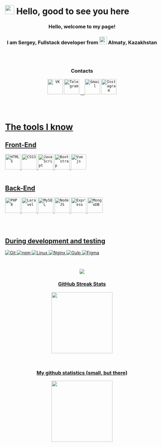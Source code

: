 # <img src="https://media.giphy.com/media/hvRJCLFzcasrR4ia7z/giphy.gif" width="30"/> Hello, good to see you here

<h3 align="center">Hello, welcome to my page!</h3>
<h3 align="center"> I am Sergey, Fullstack developer from <img src="https://upload.wikimedia.org/wikipedia/commons/d/d3/Flag_of_Kazakhstan.svg" width="25"/> Almaty, Kazakhstan</h3>
<br/>
<br/>

<h3 align="center">Contacts</h3>
<div align="center">
<code><a href="https://vk.com/shipulinsergey" target="_blank"><img alt="VK" title="VK" src="https://camo.githubusercontent.com/e5bc054e61a534500fa83362492c856b92496a713f8dfe37c39dbc8874a41b9f/68747470733a2f2f63646e2e776f726c64766563746f726c6f676f2e636f6d2f6c6f676f732f766b2d312e737667" width="50" height="50" /></a></code>
  <code><a href="https://t.me/Diego475" target="_blank"><img alt="Telegram" title="Telegram" src="https://camo.githubusercontent.com/db4a5d91035bf8a3abe2342c14d1147e23c5626326d17097aeec4c1e10e522d1/68747470733a2f2f63646e2e776f726c64766563746f726c6f676f2e636f6d2f6c6f676f732f74656c656772616d2e737667" width="50" height="50" /></a></code>
  <code><a href="mailto:dmklasfmalkw@gmail.com" target="_blank">  <img alt="Gmail" title="Gmail" src="https://camo.githubusercontent.com/ca2a7f64bc002de89fbbaa7e64cf99212eb4284cd1dc914bd2436dab6cdb536c/68747470733a2f2f63646e2e776f726c64766563746f726c6f676f2e636f6d2f6c6f676f732f676d61696c2d69636f6e2d322e737667" width="50" height="50" /></a></code>
<code><a href="https://www.instagram.com/shipulin6182" target="_blank"><img alt="Instagram" src="https://artpatent.ru/upload/medialibrary/d30/ig-logo-email.png" width="50" height="50"></code>
</div>


<br><br>

# The tools I know

## Front-End

<code><img alt="HTML5" title="HTML5" src="https://www.flaticon.com/svg/static/icons/svg/732/732212.svg" width="50" height="50" /></code>
<code><img alt="CSS3" title="CSS3" src="https://www.flaticon.com/svg/static/icons/svg/732/732190.svg" width="50" height="50" /></code>
<code><img alt="JavaScript" title="JavaScript" src="https://cdn.worldvectorlogo.com/logos/logo-javascript.svg" width="50" height="50" /></code>
<code><img alt="Bootstrap" title="Bootstrap" src="https://cdn.worldvectorlogo.com/logos/bootstrap-4.svg" width="50" height="50" /></code>
<code><img alt="Vue js" title="Vue js" src="https://www.vectorlogo.zone/logos/vuejs/vuejs-icon.svg" width="50" height="50"></code>
<br/>
<br/>

## Back-End

<code><img alt="PHP 8" title="PHP 8" src="https://www.vectorlogo.zone/logos/php/php-icon.svg" width="50" height="50" /></code>
<code><img alt="Laravel" title="Laravel" src="https://www.vectorlogo.zone/logos/laravel/laravel-icon.svg" width="50" height="50" /></code>
<code><img alt="MySQL" title="MySQL" src="https://www.vectorlogo.zone/logos/mysql/mysql-icon.svg" width="50" height="50" /></code>
<code><img alt="Node JS" title="Node JS" src="https://www.vectorlogo.zone/logos/nodejs/nodejs-icon.svg" width="50" height="50" /></code>
<code><img alt="Express" title="Express" src="https://www.vectorlogo.zone/logos/expressjs/expressjs-icon.svg" width="50" height="50" /></code>
<code><img alt="MongoDB" title="MongoDB" src="https://www.vectorlogo.zone/logos/mongodb/mongodb-icon.svg" width="50" height="50"></code>

<br/>
<br/>

## During development and testing

<p>
  <img alt="Git" src="https://img.shields.io/badge/-Git-F05032?style=flat-square&logo=git&logoColor=white" />
  <img alt="npm" src="https://img.shields.io/badge/-NPM-CB3837?style=flat-square&logo=npm&logoColor=white" />
  <img alt="Linux" src="https://img.shields.io/badge/-Linux-efb80f?style=flat-square&logo=Linux&logoColor=black" />
  <img alt="Nginx" src="https://img.shields.io/badge/-Nginx-009137?style=flat-square&logo=Nginx&logoColor=white" />
  <img alt="Gulp" src="https://img.shields.io/badge/-Gulp-d34a47?style=flat-square&logo=Gulp&logoColor=white" />
  <img alt="Figma" src="https://img.shields.io/badge/-Figma-1abcfe?style=flat-square&logo=Figma&logoColor=white" />
</p>

<br>
<p align="center">
<img src="https://github-readme-stats.vercel.app/api/top-langs/?username=Diego475&theme=chartreuse-dark">
</p>

<h3 align="center">GitHub Streak Stats</h3>
<p align="center">
  <img src="https://github-readme-streak-stats.herokuapp.com/?user=Diego475&theme=chartreuse-dark" height="200">
</p>
<br/>
<h3 align="center">My github statistics (small, but there)</h3>
<p align="center">
  <img src="https://github-readme-stats.vercel.app/api?username=Diego475&theme=chartreuse-dark&show_icons=true&include_all_commits=true&hide_border=true" height="200"/>
</p>
